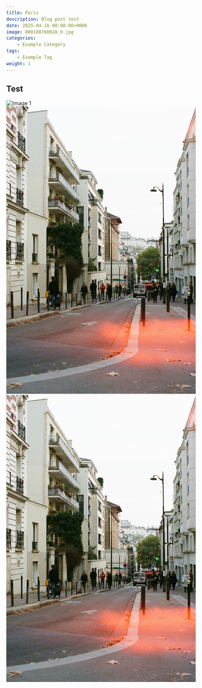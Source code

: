 ```yaml
---
title: Paris
description: Blog post test
date: 2025-04-16 00:00:00+0000
image: 000108760028_9.jpg
categories:
    - Example Category
tags:
    - Example Tag
weight: 1 
---
```


## Test

![Image 1](000108760004_33.jpg) ![Image 2](000108760030_7.jpg) ![Image 3](000108760030_7.jpg) 


